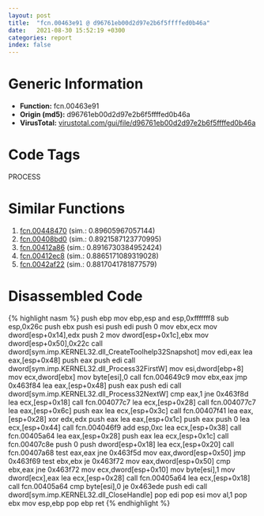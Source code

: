 ```yaml
---
layout: post
title:  "fcn.00463e91 @ d96761eb00d2d97e2b6f5ffffed0b46a"
date:   2021-08-30 15:52:19 +0300
categories: report
index: false
---
```


# Generic Information
- **Function:** fcn.00463e91
- **Origin (md5):** d96761eb00d2d97e2b6f5ffffed0b46a
- **VirusTotal:** [virustotal.com/gui/file/d96761eb00d2d97e2b6f5ffffed0b46a][virustotal_ref]

# Code Tags
<span class="tag" id="PROCESS">PROCESS</span>


# Similar Functions

1. [fcn.00448470][similar_1_ref] (sim.: 0.89605967057144)
2. [fcn.00408bd0][similar_2_ref] (sim.: 0.8921587123770995)
3. [fcn.00412a86][similar_3_ref] (sim.: 0.8916730384952424)
4. [fcn.00412ec8][similar_4_ref] (sim.: 0.8865171089319028)
5. [fcn.0042af22][similar_5_ref] (sim.: 0.8817041781877579)


# Disassembled Code

{% highlight nasm %}
push ebp
mov ebp,esp
and esp,0xfffffff8
sub esp,0x26c
push ebx
push esi
push edi
push 0
mov ebx,ecx
mov dword[esp+0x14],edx
push 2
mov dword[esp+0x1c],ebx
mov dword[esp+0x50],0x22c
call dword[sym.imp.KERNEL32.dll_CreateToolhelp32Snapshot]
mov edi,eax
lea eax,[esp+0x48]
push eax
push edi
call dword[sym.imp.KERNEL32.dll_Process32FirstW]
mov esi,dword[ebp+8]
mov ecx,dword[ebx]
mov byte[esi],0
call fcn.004649c9
mov ebx,eax
jmp 0x463f84
lea eax,[esp+0x48]
push eax
push edi
call dword[sym.imp.KERNEL32.dll_Process32NextW]
cmp eax,1
jne 0x463f8d
lea ecx,[esp+0x18]
call fcn.004077c7
lea ecx,[esp+0x28]
call fcn.004077c7
lea eax,[esp+0x6c]
push eax
lea ecx,[esp+0x3c]
call fcn.00407f41
lea eax,[esp+0x28]
xor edx,edx
push eax
lea eax,[esp+0x1c]
push eax
push 0
lea ecx,[esp+0x44]
call fcn.004046f9
add esp,0xc
lea ecx,[esp+0x38]
call fcn.00405a64
lea eax,[esp+0x28]
push eax
lea ecx,[esp+0x1c]
call fcn.00407c8e
push 0
push dword[esp+0x18]
lea ecx,[esp+0x20]
call fcn.00407a68
test eax,eax
jne 0x463f5d
mov eax,dword[esp+0x50]
jmp 0x463f69
test ebx,ebx
je 0x463f72
mov eax,dword[esp+0x50]
cmp ebx,eax
jne 0x463f72
mov ecx,dword[esp+0x10]
mov byte[esi],1
mov dword[ecx],eax
lea ecx,[esp+0x28]
call fcn.00405a64
lea ecx,[esp+0x18]
call fcn.00405a64
cmp byte[esi],0
je 0x463ede
push edi
call dword[sym.imp.KERNEL32.dll_CloseHandle]
pop edi
pop esi
mov al,1
pop ebx
mov esp,ebp
pop ebp
ret
{% endhighlight %}


[similar_1_ref]: /report/fcn.00448470@4fe6510221c33bf023f6abed461fc13f
[similar_2_ref]: /report/fcn.00408bd0@4fe6510221c33bf023f6abed461fc13f
[similar_3_ref]: /report/fcn.00412a86@ba5ec83721de3ca10b3c9583f3b2c6a1
[similar_4_ref]: /report/fcn.00412ec8@ba5ec83721de3ca10b3c9583f3b2c6a1
[similar_5_ref]: /report/fcn.0042af22@e16f74a2849182d98050864255e902f8
[virustotal_ref]: https://www.virustotal.com/gui/file/d96761eb00d2d97e2b6f5ffffed0b46a
